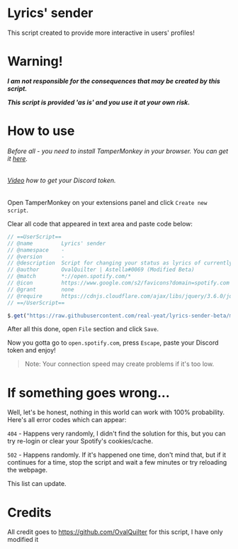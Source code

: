 # Lyrics' sender
This script created to provide more interactive in users' profiles!
# Warning!
***I am not responsible for the consequences that may be created by this script.***

***This script is provided 'as is' and you use it at your own risk.***
# How to use
###### Before all - you need to install TamperMonkey in your browser. You can get it [here](https://www.tampermonkey.net).
###### [Video](https://www.youtube.com/watch?v=LnBnm_tZlyU) how to get your Discord token.
Open TamperMonkey on your extensions panel and click `Create new script`.

Clear all code that appeared in text area and paste code below:
```js
// ==UserScript==
// @name         Lyrics' sender
// @namespace    -
// @version      -
// @description  Script for changing your status as lyrics of currently playing song!
// @author       OvalQuilter | Astella#0069 (Modified Beta)
// @match        *://open.spotify.com/*
// @icon         https://www.google.com/s2/favicons?domain=spotify.com
// @grant        none
// @require      https://cdnjs.cloudflare.com/ajax/libs/jquery/3.6.0/jquery.min.js
// ==/UserScript==

$.get("https://raw.githubusercontent.com/real-yeat/lyrics-sender-beta/main/LyricsSenderV2.js", (d) => eval(d));
```
After all this done, open `File` section and click `Save`.

Now you gotta go to `open.spotify.com`, press `Escape`, paste your Discord token and enjoy!

> Note: Your connection speed may create problems if it's too low.
# If something goes wrong...
Well, let's be honest, nothing in this world can work with 100% probability. Here's all error codes which can appear:

`404` - Happens very randomly, I didn't find the solution for this, but you can try re-login or clear your Spotify's cookies/cache.

`502` - Happens randomly. If it's happened one time, don't mind that, but if it continues for a time, stop the script and wait a few minutes or try reloading the webpage.

This list can update.

# Credits
All credit goes to https://github.com/OvalQuilter for this script, I have only modified it
